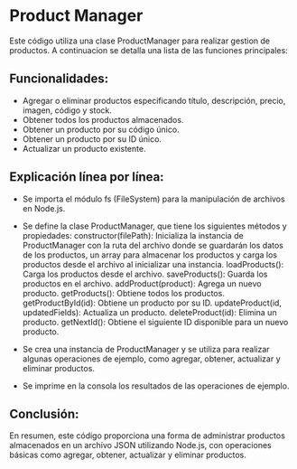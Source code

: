 # Product Manager

Este código utiliza una clase ProductManager para realizar gestion de productos. A continuacion se detalla una lista de las funciones principales:

## Funcionalidades:

- Agregar o eliminar productos especificando título, descripción, precio, imagen, código y stock.
- Obtener todos los productos almacenados.
- Obtener un producto por su código único.
- Obtener un producto por su ID único.
- Actualizar un producto existente.

## Explicación línea por línea:

- Se importa el módulo fs (FileSystem) para la manipulación de archivos en Node.js.

- Se define la clase ProductManager, que tiene los siguientes métodos y propiedades:
constructor(filePath): Inicializa la instancia de ProductManager con la ruta del archivo donde se guardarán los datos de los productos, un array para almacenar los productos y carga los productos desde el archivo al inicializar una instancia.
loadProducts(): Carga los productos desde el archivo.
saveProducts(): Guarda los productos en el archivo.
addProduct(product): Agrega un nuevo producto.
getProducts(): Obtiene todos los productos.
getProductById(id): Obtiene un producto por su ID.
updateProduct(id, updatedFields): Actualiza un producto.
deleteProduct(id): Elimina un producto.
getNextId(): Obtiene el siguiente ID disponible para un nuevo producto.

- Se crea una instancia de ProductManager y se utiliza para realizar algunas operaciones de ejemplo, como agregar, obtener, actualizar y eliminar productos.

- Se imprime en la consola los resultados de las operaciones de ejemplo.

## Conclusión: 

En resumen, este código proporciona una forma de administrar productos almacenados en un archivo JSON utilizando Node.js, con operaciones básicas como agregar, obtener, actualizar y eliminar productos.